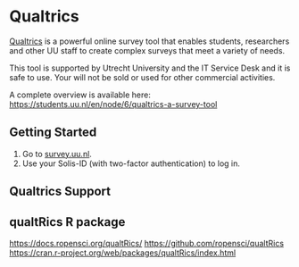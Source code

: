 # Qualtrics

[Qualtrics](https://www.qualtrics.com/) is a powerful online survey tool that enables students, researchers and other UU staff to create complex surveys that meet a variety of needs.

This tool is supported by Utrecht University and the IT Service Desk and it is safe to use. Your will not be sold or used for other commercial activities. 

A complete overview is available here: https://students.uu.nl/en/node/6/qualtrics-a-survey-tool

## Getting Started

1. Go to [survey.uu.nl](https://survey.uu.nl/).
2. Use your Solis-ID (with two-factor authentication) to log in.

## Qualtrics Support



## qualtRics R package

https://docs.ropensci.org/qualtRics/
https://github.com/ropensci/qualtRics
https://cran.r-project.org/web/packages/qualtRics/index.html